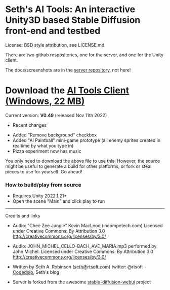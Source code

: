 
# Seth's AI Tools: An interactive Unity3D based Stable Diffusion front-end and testbed

License:  BSD style attribution, see LICENSE.md

There are two github respositories, one for the server, and one for the Unity client.

The docs/screenshots are in the [server repository](https://github.com/SethRobinson/aitools_server), not here!

# Download the [AI Tools Client (Windows, 22 MB)](https://www.rtsoft.com/files/SethsAIToolsWindows.zip)

Current version: **V0.49** (released Nov 11th 2022)

- Recent changes

* Added "Remove background" checkbox
* Added "AI Paintball" mini-game prototype (all enemy sprites created in realtime by what you type in)
* Pizza experiment now has music

You only need to download the above file to use this, However, the source might be useful to generate a build for other platforms, or fork or steal pieces to use for yourself.  Go ahead!

### How to build/play from source

* Requires Unity 2022.1.21+
* Open the scene "Main" and click play to run

---

Credits and links

- Audio: "Chee Zee Jungle"
Kevin MacLeod (incompetech.com)
Licensed under Creative Commons: By Attribution 3.0
http://creativecommons.org/licenses/by/3.0/
- Audio: JOHN_MICHEL_CELLO-BACH_AVE_MARIA.mp3 performed by John Michel. Licensed under Creative Commons: By Attribution 3.0
http://creativecommons.org/licenses/by/3.0/

- Written by Seth A. Robinson (seth@rtsoft.com) twitter: @rtsoft - [Codedojo](https://www.codedojo.com), Seth's blog
- Server is forked from the awesome [stable-diffusion-webui](https://github.com/AUTOMATIC1111/stable-diffusion-webui) project